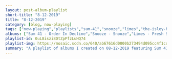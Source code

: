 ```yaml
---
layout: post-album-playlist
short-title: "8-12-2019"
title: "8-12-2019"
category: [blog, now-playing]
tags: ["now-playing","playlists","sum-41","snooze","limes","the-isley-brothers","various-artists","various-artists","various-artists","various-artists","tool","pete-yorn","surfer-blood","ra-ra-riot","generationals","modern-english","the-isley-brothers","earth,-wind-&-fire","walter-becker","m83"]
albums: ["Sum 41 - Order In Decline","Snooze - Snooze","Limes - Fresh Squeezed","The Isley Brothers - 3+3","Various Artists - Chief","Various Artists - Care Package","Various Artists - Do You Feel Me?","Various Artists - The Big Day","TOOL - 10,000 Days","Pete Yorn - Caretakers","Surfer Blood - Hourly Haunts EP","Ra Ra Riot - Superbloom","Generationals - Reader As Detective","Modern English - After the Snow","The Isley Brothers - 3+3","Earth, Wind & Fire - The Eternal Dance","Walter Becker - Circus Money","M83 - DSVII"]
playlist-id: 0uL8iszi8DtZpPfzLuHQ74
playlist-img: https://mosaic.scdn.co/640/ab67616d0000b273494d095cc4f1cd9eb06a0d1fab67616d0000b27372ec3adb6b573e7dfdfea02dab67616d0000b273b15cae5908c5f91c88117811ab67616d0000b273d9fb1318d9019c077b4d5310
summary: "A playlist of albums I created on 08-12-2019 featuring Sum 41, Snooze, Limes, The Isley Brothers, Various Artists, Various Artists, Various Artists, Various Artists, TOOL, Pete Yorn, Surfer Blood, Ra Ra Riot, Generationals, Modern English, The Isley Brothers, Earth, Wind & Fire, Walter Becker, and M83"
---
```

